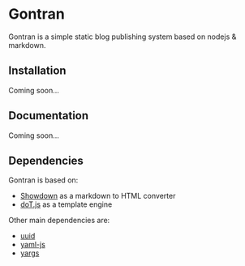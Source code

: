 # Gontran

Gontran is a simple static blog publishing system based on nodejs & markdown.  

## Installation

Coming soon…

## Documentation

Coming soon…

## Dependencies

Gontran is based on:
 - [Showdown](https://showdownjs.com/) as a markdown to HTML converter
 - [doT.js](https://olado.github.io/doT/index.html) as a template engine

Other main dependencies are:
 - [uuid](https://github.com/kelektiv/node-uuid)
 - [yaml-js](https://github.com/connec/yaml-js)
 - [yargs](https://yargs.js.org/)

